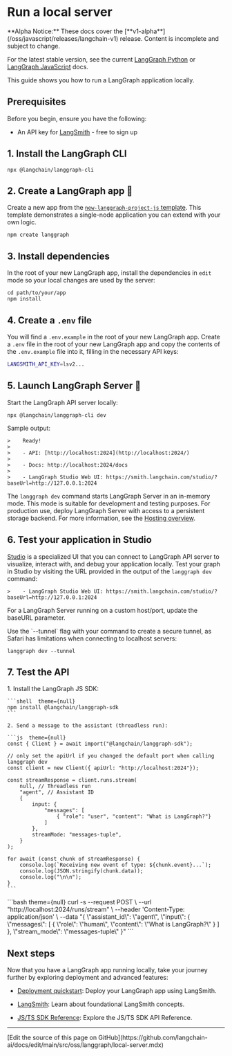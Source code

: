 # Run a local server

<Warning>
  **Alpha Notice:** These docs cover the [**v1-alpha**](/oss/javascript/releases/langchain-v1) release. Content is incomplete and subject to change.

  For the latest stable version, see the current [LangGraph Python](https://langchain-ai.github.io/langgraph/) or [LangGraph JavaScript](https://langchain-ai.github.io/langgraphjs/) docs.
</Warning>

This guide shows you how to run a LangGraph application locally.

## Prerequisites

Before you begin, ensure you have the following:

* An API key for [LangSmith](https://smith.langchain.com/settings) - free to sign up

## 1. Install the LangGraph CLI

```shell  theme={null}
npx @langchain/langgraph-cli
```

## 2. Create a LangGraph app 🌱

Create a new app from the [`new-langgraph-project-js` template](https://github.com/langchain-ai/new-langgraphjs-project). This template demonstrates a single-node application you can extend with your own logic.

```shell  theme={null}
npm create langgraph
```

## 3. Install dependencies

In the root of your new LangGraph app, install the dependencies in `edit` mode so your local changes are used by the server:

```shell  theme={null}
cd path/to/your/app
npm install
```

## 4. Create a `.env` file

You will find a `.env.example` in the root of your new LangGraph app. Create a `.env` file in the root of your new LangGraph app and copy the contents of the `.env.example` file into it, filling in the necessary API keys:

```bash  theme={null}
LANGSMITH_API_KEY=lsv2...
```

## 5. Launch LangGraph Server 🚀

Start the LangGraph API server locally:

```shell  theme={null}
npx @langchain/langgraph-cli dev
```

Sample output:

```
>    Ready!
>
>    - API: [http://localhost:2024](http://localhost:2024/)
>
>    - Docs: http://localhost:2024/docs
>
>    - LangGraph Studio Web UI: https://smith.langchain.com/studio/?baseUrl=http://127.0.0.1:2024
```

The `langgraph dev` command starts LangGraph Server in an in-memory mode. This mode is suitable for development and testing purposes. For production use, deploy LangGraph Server with access to a persistent storage backend. For more information, see the [Hosting overview](/langsmith/hosting).

## 6. Test your application in Studio

[Studio](/langsmith/studio) is a specialized UI that you can connect to LangGraph API server to visualize, interact with, and debug your application locally. Test your graph in Studio by visiting the URL provided in the output of the `langgraph dev` command:

```
>    - LangGraph Studio Web UI: https://smith.langchain.com/studio/?baseUrl=http://127.0.0.1:2024
```

For a LangGraph Server running on a custom host/port, update the baseURL parameter.

<Accordion title="Safari compatibility">
  Use the `--tunnel` flag with your command to create a secure tunnel, as Safari has limitations when connecting to localhost servers:

  ```shell  theme={null}
  langgraph dev --tunnel
  ```
</Accordion>

## 7. Test the API

<Tabs>
  <Tab title="Javascript SDK">
    1. Install the LangGraph JS SDK:

    ```shell  theme={null}
    npm install @langchain/langgraph-sdk
    ```

    2. Send a message to the assistant (threadless run):

    ```js  theme={null}
    const { Client } = await import("@langchain/langgraph-sdk");

    // only set the apiUrl if you changed the default port when calling langgraph dev
    const client = new Client({ apiUrl: "http://localhost:2024"});

    const streamResponse = client.runs.stream(
        null, // Threadless run
        "agent", // Assistant ID
        {
            input: {
                "messages": [
                    { "role": "user", "content": "What is LangGraph?"}
                ]
            },
            streamMode: "messages-tuple",
        }
    );

    for await (const chunk of streamResponse) {
        console.log(`Receiving new event of type: ${chunk.event}...`);
        console.log(JSON.stringify(chunk.data));
        console.log("\n\n");
    }
    ```
  </Tab>

  <Tab title="Rest API">
    ```bash  theme={null}
    curl -s --request POST \
        --url "http://localhost:2024/runs/stream" \
        --header 'Content-Type: application/json' \
        --data "{
            \"assistant_id\": \"agent\",
            \"input\": {
                \"messages\": [
                    {
                        \"role\": \"human\",
                        \"content\": \"What is LangGraph?\"
                    }
                ]
            },
            \"stream_mode\": \"messages-tuple\"
        }"
    ```
  </Tab>
</Tabs>

## Next steps

Now that you have a LangGraph app running locally, take your journey further by exploring deployment and advanced features:

* [Deployment quickstart](/langsmith/deployment-quickstart): Deploy your LangGraph app using LangSmith.

* [LangSmith](/langsmith/home): Learn about foundational LangSmith concepts.

* [JS/TS SDK Reference](https://reference.langchain.com/javascript/modules/_langchain_langgraph-sdk.html): Explore the JS/TS SDK API Reference.

***

<Callout icon="pen-to-square" iconType="regular">
  [Edit the source of this page on GitHub](https://github.com/langchain-ai/docs/edit/main/src/oss/langgraph/local-server.mdx)
</Callout>
